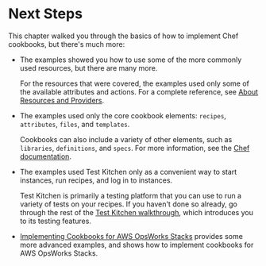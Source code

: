 # Next Steps<a name="cookbooks-101-basics-next"></a>

This chapter walked you through the basics of how to implement Chef cookbooks, but there's much more:

+ The examples showed you how to use some of the more commonly used resources, but there are many more\. 

  For the resources that were covered, the examples used only some of the available attributes and actions\. For a complete reference, see [About Resources and Providers](https://docs.chef.io/resource.html)\.

+ The examples used only the core cookbook elements: `recipes`, `attributes`, `files`, and `templates`\.

  Cookbooks can also include a variety of other elements, such as `libraries`, `definitions`, and `specs`\. For more information, see the [Chef documentation](https://docs.chef.io)\.

+ The examples used Test Kitchen only as a convenient way to start instances, run recipes, and log in to instances\.

  Test Kitchen is primarily a testing platform that you can use to run a variety of tests on your recipes\. If you haven't done so already, go through the rest of the [Test Kitchen walkthrough](http://kitchen.ci/docs/getting-started/), which introduces you to its testing features\.

+ [Implementing Cookbooks for AWS OpsWorks Stacks](cookbooks-101-opsworks.md) provides some more advanced examples, and shows how to implement cookbooks for AWS OpsWorks Stacks\.